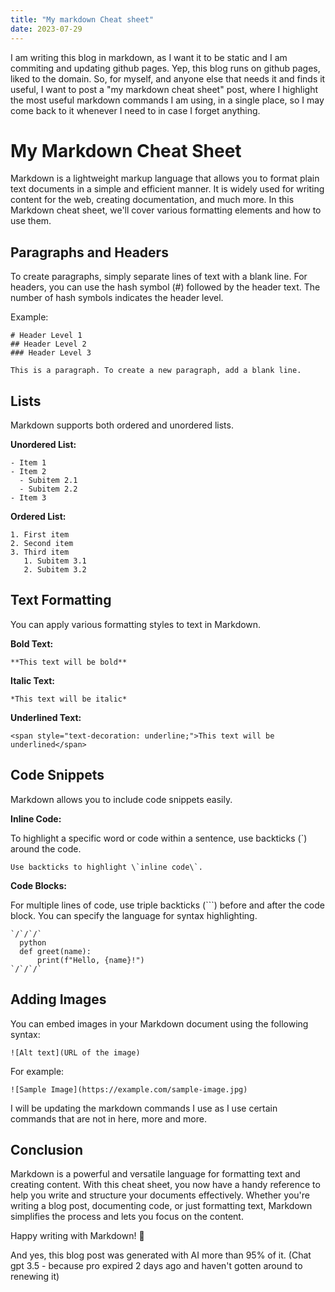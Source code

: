 ```yaml
---
title: "My markdown Cheat sheet"
date: 2023-07-29
---
```



I am writing this blog in markdown, as I want it to be static and I am commiting and updating github pages. Yep, this blog runs on github pages, liked to the domain. So, for myself, and anyone else that needs it and finds it useful, I want to post a "my markdown cheat sheet" post, where I highlight the most useful markdown commands I am using, in a single place, so I may come back to it whenever I need to in case I forget anything.

# My Markdown Cheat Sheet

Markdown is a lightweight markup language that allows you to format plain text documents in a simple and efficient manner. It is widely used for writing content for the web, creating documentation, and much more. In this Markdown cheat sheet, we'll cover various formatting elements and how to use them.

## Paragraphs and Headers

To create paragraphs, simply separate lines of text with a blank line. For headers, you can use the hash symbol (#) followed by the header text. The number of hash symbols indicates the header level.

Example:

```
# Header Level 1
## Header Level 2
### Header Level 3

This is a paragraph. To create a new paragraph, add a blank line.
```

## Lists

Markdown supports both ordered and unordered lists.

**Unordered List:**

```
- Item 1
- Item 2
  - Subitem 2.1
  - Subitem 2.2
- Item 3
```

**Ordered List:**

```
1. First item
2. Second item
3. Third item
   1. Subitem 3.1
   2. Subitem 3.2
```

## Text Formatting

You can apply various formatting styles to text in Markdown.

**Bold Text:**

```
**This text will be bold**
```

**Italic Text:**

```
*This text will be italic*
```

**Underlined Text:**

```
<span style="text-decoration: underline;">This text will be underlined</span>
```

## Code Snippets

Markdown allows you to include code snippets easily.

**Inline Code:**

To highlight a specific word or code within a sentence, use backticks (\`) around the code.

```
Use backticks to highlight \`inline code\`.
```

**Code Blocks:**

For multiple lines of code, use triple backticks (```) before and after the code block. You can specify the language for syntax highlighting.

```
`/`/`/`
  python
  def greet(name):
      print(f"Hello, {name}!")
`/`/`/`
```

## Adding Images

You can embed images in your Markdown document using the following syntax:

```
![Alt text](URL of the image)
```

For example:

```
![Sample Image](https://example.com/sample-image.jpg)
```

I will be updating the markdown commands I use as I use certain commands that are not in here, more and more.

## Conclusion

Markdown is a powerful and versatile language for formatting text and creating content. With this cheat sheet, you now have a handy reference to help you write and structure your documents effectively. Whether you're writing a blog post, documenting code, or just formatting text, Markdown simplifies the process and lets you focus on the content.

Happy writing with Markdown! 🚀

And yes, this blog post was generated with AI more than 95% of it. (Chat gpt 3.5 - because pro expired 2 days ago and haven't gotten around to renewing it)
